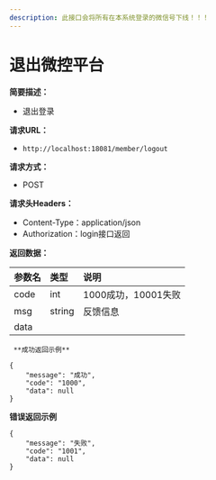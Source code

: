 ```yaml
---
description: 此接口会将所有在本系统登录的微信号下线！！！
---
```


# 退出微控平台

**简要描述：**

* 退出登录

**请求URL：**

* `http://localhost:18081/member/logout`

**请求方式：**

* POST

**请求头Headers：**

* Content-Type：application/json
* Authorization：login接口返回

**返回数据：**

| 参数名 | 类型 | 说明 |
| :--- | :--- | :--- |
| code | int | 1000成功，10001失败 |
| msg | string | 反馈信息 |
| data |  |  |

```text
 **成功返回示例**

{
    "message": "成功",
    "code": "1000",
    "data": null
}
```

**错误返回示例**

```text
{
    "message": "失败",
    "code": "1001",
    "data": null
}
```

